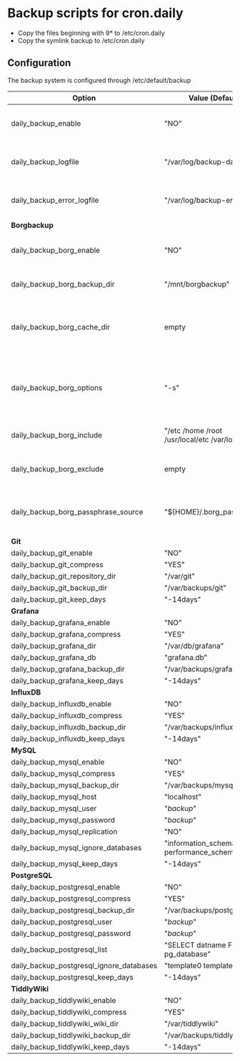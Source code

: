 
# Backup scripts for cron.daily

* Copy the files beginning with 9* to /etc/cron.daily
* Copy the symlink backup to /etc/cron.daily

## Configuration

The backup system is configured through /etc/default/backup

| Option | Value (Default) | Comment |
| --- | --- | --- |
| daily_backup_enable | "NO" | Activate the backup system with "YES" |
| daily_backup_logfile | "/var/log/backup-daily.log" | The logfile for the backup system |
| daily_backup_error_logfile | "/var/log/backup-error.log" | The error logfile for the backup system |
| **Borgbackup** |
| daily_backup_borg_enable | "NO" | Activate borg backup with "YES" |
| daily_backup_borg_backup_dir | "/mnt/borgbackup" | The borg repository's directory |
| daily_backup_borg_cache_dir | empty | Set to an existing directory to move borg backup's cache |
| daily_backup_borg_options | "-s" | borg backup command line options, e.g. "-v -p -s" |
| daily_backup_borg_include | "/etc /home /root /usr/local/etc /var/log" | Directories included in backup |
| daily_backup_borg_exclude | empty | Directories excluded from backup |
| daily_backup_borg_passphrase_source | "${HOME}/.borg_passphrase" | Path to the file with the passphrase for borg backup |
| **Git** |
| daily_backup_git_enable | "NO" | |
| daily_backup_git_compress | "YES" | |
| daily_backup_git_repository_dir | "/var/git" | |
| daily_backup_git_backup_dir | "/var/backups/git" | |
| daily_backup_git_keep_days | "-14days" | |
| **Grafana** |
| daily_backup_grafana_enable | "NO" | |
| daily_backup_grafana_compress | "YES" | |
| daily_backup_grafana_dir | "/var/db/grafana" | |
| daily_backup_grafana_db | "grafana.db" | |
| daily_backup_grafana_backup_dir | "/var/backups/grafana" | |
| daily_backup_grafana_keep_days | "-14days" | |
| **InfluxDB** |
| daily_backup_influxdb_enable | "NO" | |
| daily_backup_influxdb_compress | "YES" | |
| daily_backup_influxdb_backup_dir | "/var/backups/influxdb" | |
| daily_backup_influxdb_keep_days | "-14days" | |
| **MySQL** |
| daily_backup_mysql_enable | "NO" | |
| daily_backup_mysql_compress | "YES" | |
| daily_backup_mysql_backup_dir | "/var/backups/mysql" | |
| daily_backup_mysql_host | "localhost" | |
| daily_backup_mysql_user | "_backup_" | |
| daily_backup_mysql_password | "_backup_" | |
| daily_backup_mysql_replication | "NO" | |
| daily_backup_mysql_ignore_databases | "information_schema performance_schema sys" | |
| daily_backup_mysql_keep_days | "-14days" | |
| **PostgreSQL** |
| daily_backup_postgresql_enable | "NO" | |
| daily_backup_postgresql_compress | "YES" | |
| daily_backup_postgresql_backup_dir | "/var/backups/postgresql" | |
| daily_backup_postgresql_user | "_backup_" | |
| daily_backup_postgresql_password | "_backup_" | |
| daily_backup_postgresql_list | "SELECT datname FROM pg_database" | |
| daily_backup_postgresql_ignore_databases | "template0 template1" | |
| daily_backup_postgresql_keep_days | "-14days" | |
| **TiddlyWiki** |
| daily_backup_tiddlywiki_enable | "NO" | |
| daily_backup_tiddlywiki_compress | "YES" | |
| daily_backup_tiddlywiki_wiki_dir | "/var/tiddlywiki" | |
| daily_backup_tiddlywiki_backup_dir | "/var/backups/tiddlywiki" | |
| daily_backup_tiddlywiki_keep_days | "-14days" | |
